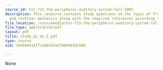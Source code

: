 ```yaml
---
course_id: hst-721-the-peripheral-auditory-system-fall-2005
description: This resource contains study questions on the topic of frequency tuning
  and cochlear mechanics along with the required references according to the question.
file_location: /coursemedia/hst-721-the-peripheral-auditory-system-fall-2005/3e858e614ff1a891b5a2708d493dc060_study_qs_ds_5.pdf
file_type: application/pdf
layout: pdf
title: study_qs_ds_5.pdf
type: course
uid: 3e858e614ff1a891b5a2708d493dc060

---
```

None